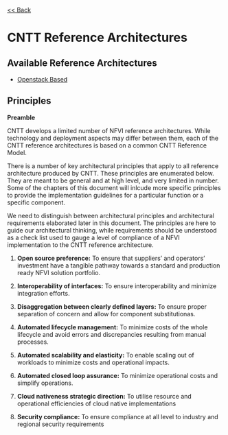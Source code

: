 [<< Back](https://cntt-n.github.io/CNTT/)

# CNTT Reference Architectures

<a name="available-ra"></a>
## Available Reference Architectures
* [Openstack Based](openstack)

<a name="principles"></a>
## Principles
**Preamble**

CNTT develops a limited number of NFVI reference architectures. While technology and deployment aspects may differ between them, each of the CNTT reference architectures is based on a common CNTT Reference Model. 

There is a number of key architectural principles that apply to all reference architecture produced by CNTT. These principles are enumerated below.  They are meant to be general and at high level, and very limited in number. Some of the chapters of this document will inlcude more specific principles to provide the implementation guidelines for a particular function or a specific component. 

We need to distinguish between architectural principles and architectural requirements elaborated later in this document. The principles are here to guide our architectural thinking, while requirements should be understood as a check list used to gauge a level of compliance of a NFVI implementation to the CNTT reference architecture.

1. **Open source preference:** To ensure that suppliers’ and operators’ investment have a tangible pathway towards a standard and production ready NFVI solution portfolio. 

1. **Interoperability of interfaces:** To ensure interoperability and minimize integration efforts.

1. **Disaggregation between clearly defined layers:** To ensure proper separation of concern and allow for component substitutionas.

1. **Automated lifecycle management:** To minimize costs of the whole lifecycle and avoid errors and discrepancies resulting from manual processes.

1. **Automated scalability and elasticity:** To enable scaling out of workloads to minimize costs and operational impacts.

1. **Automated closed loop assurance:** To minimize operational costs and simplify operations.

1. **Cloud nativeness strategic direction:** To utilise resource and operational efficiencies of cloud native implementations

1. **Security compliance:** To ensure compliance at all level to industry and regional security requirements
